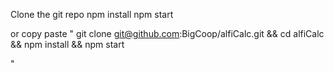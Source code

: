 Clone the git repo
npm install 
npm start 

or copy paste "
git clone git@github.com:BigCoop/alfiCalc.git && cd alfiCalc && npm install && npm start

"
